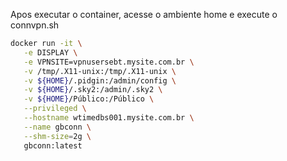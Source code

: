 Apos executar o container, acesse o ambiente home e execute o connvpn.sh

```Bash
docker run -it \
   -e DISPLAY \
   -e VPNSITE=vpnusersebt.mysite.com.br \
   -v /tmp/.X11-unix:/tmp/.X11-unix \
   -v ${HOME}/.pidgin:/admin/config \
   -v ${HOME}/.sky2:/admin/.sky2 \
   -v ${HOME}/Público:/Público \
   --privileged \
   --hostname wtimedbs001.mysite.com.br \
   --name gbconn \
   --shm-size=2g \
   gbconn:latest
   ```
